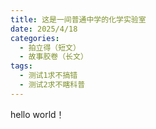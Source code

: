 ```yaml
---
title: 这是一间普通中学的化学实验室
date: 2025/4/18
categories:
  - 拍立得（短文）
  - 故事胶卷（长文）
tags:
  - 测试1求不搞错
  - 测试2求不瞎科普
---
```

hello world！